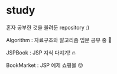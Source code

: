 # study
혼자 공부한 것을 올려둔 repository :)

Algorithm : 자료구조와 알고리즘 입문 공부 중 🙏

JSPBook : JSP 지식 다지기! 🔥

BookMarket : JSP 예제 쇼핑몰 😝
